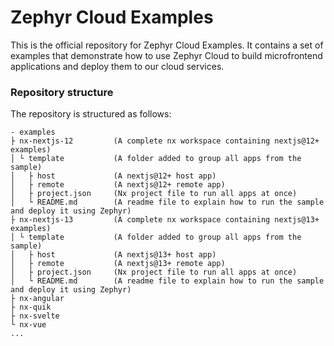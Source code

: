 # Zephyr Cloud Examples

This is the official repository for Zephyr Cloud Examples. It contains a set of examples that demonstrate how to use Zephyr Cloud to build microfrontend applications and deploy them to our cloud services.

### Repository structure

The repository is structured as follows:

```
- examples
├ nx-nextjs-12         (A complete nx workspace containing nextjs@12+ examples)
│ └ template           (A folder added to group all apps from the sample)
│   ├ host             (A nextjs@12+ host app)
│   ├ remote           (A nextjs@12+ remote app)
│   ├ project.json     (Nx project file to run all apps at once)
│   └ README.md        (A readme file to explain how to run the sample and deploy it using Zephyr)
├ nx-nextjs-13         (A complete nx workspace containing nextjs@13+ examples)
│ └ template           (A folder added to group all apps from the sample)
│   ├ host             (A nextjs@13+ host app)
│   ├ remote           (A nextjs@13+ remote app)
│   ├ project.json     (Nx project file to run all apps at once)
│   └ README.md        (A readme file to explain how to run the sample and deploy it using Zephyr)
├ nx-angular
├ nx-quik
├ nx-svelte
└ nx-vue
...
```
